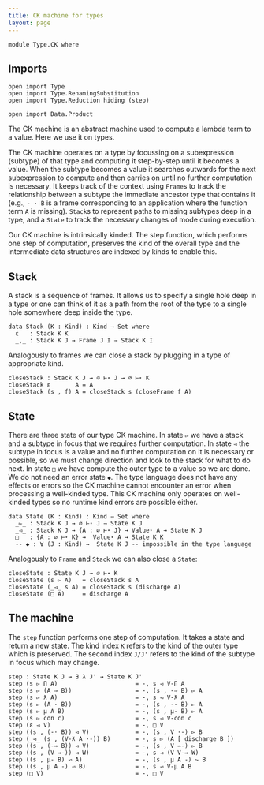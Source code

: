 ```yaml
---
title: CK machine for types
layout: page
---
```


```
module Type.CK where
```

## Imports

```
open import Type
open import Type.RenamingSubstitution
open import Type.Reduction hiding (step)

open import Data.Product
```

The CK machine is an abstract machine used to compute a lambda term to
a value. Here we use it on types.

The CK machine operates on a type by focussing on a subexpression
(subtype) of that type and computing it step-by-step until it becomes
a value. When the subtype becomes a value it searches outwards for the
next subexpression to compute and then carries on until no further
computation is necessary. It keeps track of the context using `Frame`s
to track the relationship between a subtype the immediate ancestor
type that contains it (e.g., `- · B` is a frame corresponding to an
application where the function term `A` is missing).  `Stack`s to
represent paths to missing subtypes deep in a type, and a `State` to
track the necessary changes of mode during execution.

Our CK machine is intrinsically kinded. The step function, which
performs one step of computation, preserves the kind of the overall
type and the intermediate data structures are indexed by kinds to
enable this.


## Stack

A stack is a sequence of frames. It allows us to specify a single hole
deep in a type or one can think of it as a path from the root of the
type to a single hole somewhere deep inside the type.

```
data Stack (K : Kind) : Kind → Set where
  ε   : Stack K K
  _,_ : Stack K J → Frame J I → Stack K I
```

Analogously to frames we can close a stack by plugging in a type of
appropriate kind.

```
closeStack : Stack K J → ∅ ⊢⋆ J → ∅ ⊢⋆ K
closeStack ε       A = A
closeStack (s , f) A = closeStack s (closeFrame f A)
```

## State

There are three state of our type CK machine. In state `▻` we have a
stack and a subtype in focus that we requires further computation. In
state `◅` the subtype in focus is a value and no further computation
on it is necessary or possible, so we must change direction and look
to the stack for what to do next. In state `□` we have compute the
outer type to a value so we are done. We do not need an error state
`◆`. The type language does not have any effects or errors so the CK
machine cannot encounter an error when processing a well-kinded
type. This CK machine only operates on well-kinded types so no runtime
kind errors are possible either.

```
data State (K : Kind) : Kind → Set where
  _▻_ : Stack K J → ∅ ⊢⋆ J → State K J
  _◅_ : Stack K J → {A : ∅ ⊢⋆ J} → Value⋆ A → State K J
  □   : {A : ∅ ⊢⋆ K} →  Value⋆ A → State K K
  -- ◆ : ∀ (J : Kind) →  State K J -- impossible in the type language
```

Analogously to `Frame` and `Stack` we can also close a `State`:

```
closeState : State K J → ∅ ⊢⋆ K
closeState (s ▻ A)   = closeStack s A
closeState (_◅_ s A) = closeStack s (discharge A)
closeState (□ A)     = discharge A
```


## The machine

The `step` function performs one step of computation. It takes a state
and return a new state. The kind index `K` refers to the kind of the
outer type which is preserved. The second index `J/J'` refers to the
kind of the subtype in focus which may change.

```
step : State K J → ∃ λ J' → State K J'
step (s ▻ Π A)                      = -, s ◅ V-Π A
step (s ▻ (A ⇒ B))                  = -, (s , -⇒ B) ▻ A
step (s ▻ ƛ A)                      = -, s ◅ V-ƛ A
step (s ▻ (A · B))                  = -, (s , -· B) ▻ A
step (s ▻ μ A B)                    = -, (s , μ- B) ▻ A
step (s ▻ con c)                    = -, s ◅ V-con c
step (ε ◅ V)                        = -, □ V
step ((s , (-· B)) ◅ V)             = -, (s , V ·-) ▻ B
step (_◅_ (s , (V-ƛ A ·-)) B)       = -, s ▻ (A [ discharge B ])
step ((s , (-⇒ B)) ◅ V)             = -, (s , V ⇒-) ▻ B
step ((s , (V ⇒-)) ◅ W)             = -, s ◅ (V V-⇒ W)
step ((s , μ- B) ◅ A)               = -, (s , μ A -) ▻ B
step ((s , μ A -) ◅ B)              = -, s ◅ V-μ A B
step (□ V)                          = -, □ V
```
